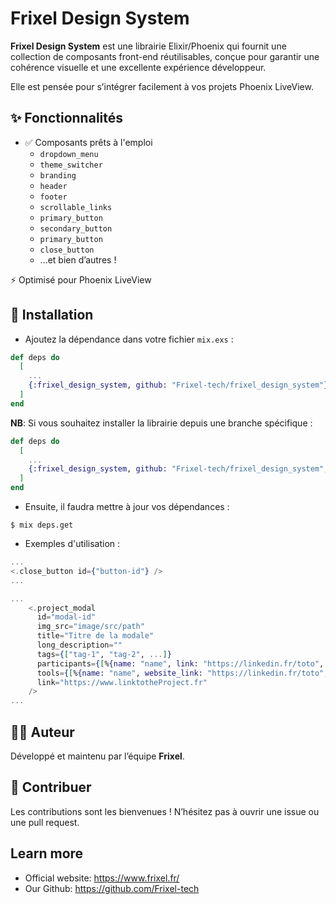 # Frixel Design System

**Frixel Design System** est une librairie Elixir/Phoenix qui fournit une collection de composants front-end réutilisables, conçue pour garantir une cohérence visuelle et une excellente expérience développeur.

Elle est pensée pour s’intégrer facilement à vos projets Phoenix LiveView.

## ✨ Fonctionnalités

- ✅ Composants prêts à l'emploi
  - `dropdown_menu`
  - `theme_switcher`
  - `branding`
  - `header`
  - `footer`
  - `scrollable_links`
  - `primary_button`
  - `secondary_button`
  - `primary_button`
  - `close_button`
  - ...et bien d’autres !

⚡️ Optimisé pour Phoenix LiveView

## 🚀 Installation

- Ajoutez la dépendance dans votre fichier `mix.exs` :

```elixir
def deps do
  [
    ...
    {:frixel_design_system, github: "Frixel-tech/frixel_design_system"}
  ]
end
```

**NB**: Si vous souhaitez installer la librairie depuis une branche spécifique :

```elixir
def deps do
  [
    ...
    {:frixel_design_system, github: "Frixel-tech/frixel_design_system", branch: "nom_de_la_branche"}
  ]
end
```

- Ensuite, il faudra mettre à jour vos dépendances :
```shell
$ mix deps.get
```

- Exemples d'utilisation :

```elixir
...
<.close_button id={"button-id"} />
...
```

```elixir
...
    <.project_modal
      id="modal-id"
      img_src="image/src/path"
      title="Titre de la modale"
      long_description=""
      tags={["tag-1", "tag-2", ...]}
      participants={[%{name: "name", link: "https://linkedin.fr/toto", img: "url_of_image"}, ...]}
      tools={[%{name: "name", website_link: "https://linkedin.fr/toto", logo_url: "url_of_image"}, ...]}
      link="https://www.linktotheProject.fr"
    />
...
```

## 🧑‍💻 Auteur

Développé et maintenu par l’équipe **Frixel**.


## 🤝 Contribuer

Les contributions sont les bienvenues ! N’hésitez pas à ouvrir une issue ou une pull request.

## Learn more

* Official website: https://www.frixel.fr/
* Our Github: https://github.com/Frixel-tech
